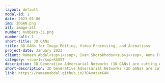 ```yaml
---
layout: default
modal-id: 1
date: 2023-01-06
img: 3DGAN.png
alt: image-alt
number: numbers-31.png
number-alt: 1 
short-title: 3D GANs
title: 3D GANs for Image Editing, Video Processing, and Animations
project-date: January 2023
client: Rameen Abdal<sup>1</sup>, Ivan Skorokhodov<sup>1</sup>, Anna Fruehstueck<sup>1</sup>
category: <sup>1</sup>KAUST
description: 3D Generative Adversarial Networks (3D GANs) are cutting-edge deep learning technology that can generate 3D images and shapes from 2D images. They are particularly useful in creating 3D objects that are challenging or time-consuming to create using traditional methods. 3D GANs have applications in a wide range of fields, including computer graphics, video games, architecture, product design, and medical imaging. In this demo, we show the results of an efficiently trained 3D GAN with high-quality rendering and multi-view consistency. We then demonstrate applications of 3D GANs for creating and editing 3D avatars of a person to generate high-quality animations. We also show an extension of 3D GANs in video processing where we are able to change the attributes of a face in a video or render a video in novel views, for example, rendering a talking head in different poses.
short-description: 3D Generative Adversarial Networks (3D GANs) are cutting-edge deep learning technology
link: https://rameenabdal.github.io/3DAvatarGAN
---
```

